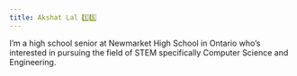 ```yaml
---
title: Akshat Lal 1️⃣5️⃣
---
```


I’m a high school senior at Newmarket High School in Ontario who’s interested in pursuing the field of STEM specifically Computer Science and Engineering.
